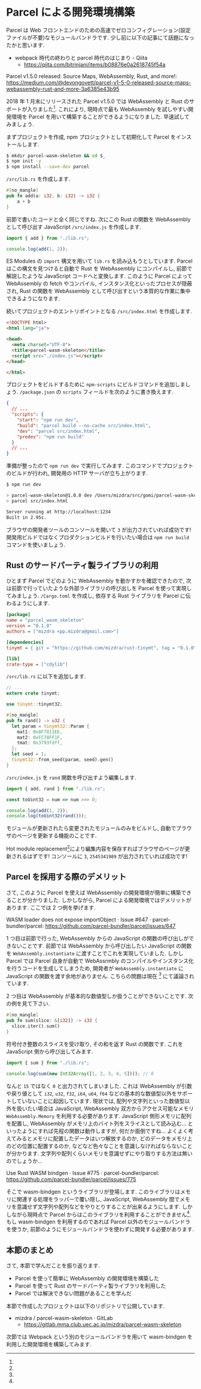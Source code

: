 # Parcel による開発環境構築

Parcel は Web フロントエンドのための高速でゼロコンフィグレーション(設定ファイルが不要)なモジュールバンドラです. 少し前に以下の記事にて話題になったかと思います.

* webpack 時代の終わりと parcel 時代のはじまり - Qiita
  * https://qiita.com/bitrinjani/items/b08876e0a2618745f54a

[^16]:

  Parcel v1.5.0 released: Source Maps, WebAssembly, Rust, and more!: https://medium.com/@devongovett/parcel-v1-5-0-released-source-maps-webassembly-rust-and-more-3a6385e43b95

2018 年 1 月末にリリースされた Parcel v1.5.0 では WebAssembly と Rust のサポートが入りました[^16]. これにより, 現時点で最も WebAssembly を試しやすい開発環境を Parcel を用いて構築することができるようになりました. 早速試してみましょう.

まずプロジェクトを作成, npm プロジェクトとして初期化して Parcel をインストールします.

```bash
$ mkdir parcel-wasm-skeleton && cd $_
$ npm init -y
$ npm install --save-dev parcel
```

`/src/lib.rs` を作成します.

```rust
#[no_mangle]
pub fn add(a: i32, b: i32) -> i32 {
    a + b
}
```

前節で書いたコードと全く同じですね. 次にこの Rust の関数を WebAssembly として呼び出す JavaScript `/src/index.js` を作成します.

```javascript
import { add } from "./lib.rs";

console.log(add(1, 2));
```

ES Modules の `import` 構文を用いて `lib.rs` を読み込もうとしています. Parcel はこの構文を見つけると自動で Rust を WebAssembly にコンパイルし, 前節で解説したような JavaScript コードへと変換します. このように Parcel によって WebAssembly の fetch やコンパイル, インスタンス化といったプロセスが隠蔽され, Rust の関数を WebAssembly として呼び出すという本質的な作業に集中できるようになります.

続いてプロジェクトのエントリポイントとなる `/src/index.html` を作成します.

```html
<!DOCTYPE html>
<html lang="ja">

<head>
  <meta charset="UTF-8">
  <title>parcel-wasm-skeleton</title>
  <script src="./index.js"></script>
</head>

</html>
```

プロジェクトをビルドするために `npm-scripts` にビルドコマンドを追加しましょう. `/package.json` の `scripts` フィールドを次のように書き換えます.

```json
{
  // ...
  "scripts": {
    "start": "npm run dev",
    "build": "parcel build --no-cache src/index.html",
    "dev": "parcel src/index.html",
    "predev": "npm run build"
  }
  // ...
}
```

準備が整ったので `npm run dev` で実行してみます. このコマンドでプロジェクトのビルドが行われ, 開発用の HTTP サーバが立ち上がります.

```bash
$ npm run dev

> parcel-wasm-skeleton@1.0.0 dev /Users/mizdra/src/gomi/parcel-wasm-skeleton
> parcel src/index.html

Server running at http://localhost:1234
Built in 2.95s.
```

ブラウザの開発者ツールのコンソールを開いて `3` が出力されていれば成功です! 開発用ビルドではなくプロダクションビルドを行いたい場合は `npm run build` コマンドを使いましょう.

## Rust のサードパーティ製ライブラリの利用

ひとまず Parcel でどのように WebAssembly を動かすかを確認できたので, 次は前節で行っていたような外部ライブラリの呼び出しを Parcel を使って実現してみましょう. `/Cargo.toml` を作成し, 依存する Rust ライブラリを Parcel に伝わるようにします.

```ini
[package]
name = "parcel_wasm_skeleton"
version = "0.1.0"
authors = ["mizdra <pp.mizdra@gmail.com>"]

[dependencies]
tinymt = { git = "https://github.com/mizdra/rust-tinymt", tag = "0.1.0" }

[lib]
crate-type = ["cdylib"]
```

`/src/lib.rs` に以下を追加します.

```rust
// ...
extern crate tinymt;

use tinymt::tinymt32;

#[no_mangle]
pub fn rand() -> u32 {
  let param = tinymt32::Param {
    mat1: 0x8F7011EE,
    mat2: 0xFC78FF1F,
    tmat: 0x3793fdff,
  };
  let seed = 1;
  tinymt32::from_seed(param, seed).gen()
}
```

`/src/index.js` を `rand` 関数を呼び出すよう編集します.

```javascript
import { add, rand } from "./lib.rs";

const toUint32 = num => num >>> 0;

console.log(add(1, 2));
console.log(toUint32(rand()));
```

[^17]:

  モジュールが更新されたら変更されたモジュールのみをビルドし, 自動でブラウザのページを更新する機能のことです.

Hot module replacement[^17]により編集内容を保存すればブラウザのページが更新されるはずです! コンソールに `3`, `2545341989` が出力されていれば成功です!

## Parcel を採用する際のデメリット

さて, このように Parcel を使えば WebAssembly の開発環境が簡単に構築できることが分かりました. しかしながら, Parcel による開発環境ではデメリットがあります. ここでは 2 つ例を挙げます.

[^29]:

  WASM loader does not expose importObject · Issue #647 · parcel-bundler/parcel: https://github.com/parcel-bundler/parcel/issues/647

1 つ目は前節で行った, WebAssembly からの JavaScript の関数の呼び出しができないことです. 前節では WebAssembly から呼び出したい JavaScript の関数を `WebAssembly.instantiate` に渡すことでこれを実現していました. しかし Parcel では Parcel 自身が自動で WebAssrmbly のコンパイルやインスタンス化を行うコードを生成してしまうため, 開発者が `WebAssembly.instantiate` に JavaScript の関数を渡す余地がありません. こちらの問題は現在 [^29] にて議論されています.

2 つ目は WebAssembly が基本的な数値型しか扱うことができないことです. 次の例を見て下さい.

```rust
#[no_mangle]
pub fn sum(slice: &[i32]) -> i32 {
  slice.iter().sum()
}
```

符号付き整数のスライスを受け取り, その和を返す Rust の関数です. これを JavaScript 側から呼び出してみます.

```javascript
import { sum } from "./lib.rs";

console.log(sum(new Int32Array([1, 2, 3, 4, 5]))); // 0
```

なんと `15` ではなく `0` と出力されてしまいました. これは WebAssembly が引数や戻り値として `i32`, `u32`, `f32`, `i64`, `u64`, `f64` などの基本的な数値型以外をサポートしていないことに起因しています. 現状では, 配列や文字列といった数値型以外を扱いたい場合は JavaScript, WebAssembly 双方からアクセス可能なメモリ `WebAssembly.Memory` を利用する必要があります. JavaScript 側形メモリに配列を配置し, WebAssembly がメモリ上のバイト列をスライスとして読み込む... といったようにすれば先程の関数は動作しますが, 何だか面倒ですね... よくよく考えてみるとメモリに配置したデータはいつ解放するのか, どのデータをメモリ上のどの位置に配置するのか, などなど色々なことを意識しなければならないことが分かります. 文字列や配列くらいメモリを意識せずにやり取りする方法は無いのでしょうか...

[^18]:

  Use Rust WASM bindgen · Issue #775 · parcel-bundler/parcel: https://github.com/parcel-bundler/parcel/issues/775

そこで wasm-bindgen というライブラリが登場します. このライブラリはメモリに関連する処理をラッパーで覆い隠し, JavaScript, WebAssembly 間でメモリを意識せず文字列や配列などをやりとりすることが出来るようにします. しかしながら現時点で Parcel からはこのライブラリを利用することができません[^18]. もし wasm-bindgen を利用するのであれば Parcel 以外のモジュールバンドラを使うか, 前節のようにモジュールバンドラを使わずに開発する必要があります.

## 本節のまとめ

さて, 本節で学んだことを振り返ります.

* Parcel を使って簡単に WebAssembly の開発環境を構築した
* Parcel を使って Rust のサードパーティ製ライブラリを利用した
* Parcel では解決できない問題があることを学んだ

本節で作成したプロジェクトは以下のリポジトリで公開しています.

* mizdra / parcel-wasm-skeleton · GitLab
  * https://gitlab.mma.club.uec.ac.jp/mizdra/parcel-wasm-skeleton

次節では Webpack という別のモジュールバンドラを用いて wasm-bindgen を利用した開発環境を構築してみます.
